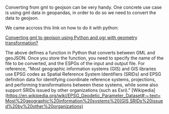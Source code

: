 Converting from gml to geojson can be very handy. One concrete use case is using gml data in geopandas, in order to do so we need to convert the data to geojson. 

We came accross this link on how to do it with python:

[Converting gml to geojson using Python and ogr with geometry transformation?](https://gis.stackexchange.com/questions/77974/converting-gml-to-geojson-using-python-and-ogr-with-geometry-transformation)  

The above defines a function in Python that converts between GML and geoJSON. Once you store the function, you need to specify the name of the file to be converted, and the ESPGs of the input and output file. For reference, "Most geographic information systems (GIS) and GIS libraries use EPSG codes as Spatial Reference System Identifiers (SRIDs) and EPSG definition data for identifying coordinate reference systems, projections, and performing transformations between these systems, while some also support SRIDs issued by other organizations (such as Esri)." [Wikipedia](https://en.wikipedia.org/wiki/EPSG_Geodetic_Parameter_Dataset#:~:text=Most%20geographic%20information%20systems%20(GIS,SRIDs%20issued%20by%20other%20organizations) 